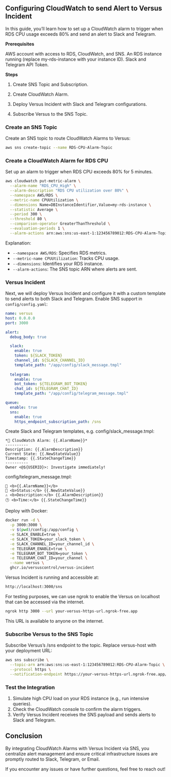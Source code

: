 ## Configuring CloudWatch to send Alert to Versus Incident

In this guide, you’ll learn how to set up a CloudWatch alarm to trigger when RDS CPU usage exceeds 80% and send an alert to Slack and Telegram.

**Prerequisites**

AWS account with access to RDS, CloudWatch, and SNS.
An RDS instance running (replace my-rds-instance with your instance ID).
Slack and Telegram API Token.

**Steps**

1. Create SNS Topic and Subscription.

2. Create CloudWatch Alarm.

3. Deploy Versus Incident with Slack and Telegram configurations.

4. Subscribe Versus to the SNS Topic.

### Create an SNS Topic

Create an SNS topic to route CloudWatch Alarms to Versus:

```bash
aws sns create-topic --name RDS-CPU-Alarm-Topic
```

### Create a CloudWatch Alarm for RDS CPU

Set up an alarm to trigger when RDS CPU exceeds 80% for 5 minutes.

```bash
aws cloudwatch put-metric-alarm \
  --alarm-name "RDS_CPU_High" \
  --alarm-description "RDS CPU utilization over 80%" \
  --namespace AWS/RDS \
  --metric-name CPUUtilization \
  --dimensions Name=DBInstanceIdentifier,Value=my-rds-instance \
  --statistic Average \
  --period 300 \
  --threshold 80 \
  --comparison-operator GreaterThanThreshold \
  --evaluation-periods 1 \
  --alarm-actions arn:aws:sns:us-east-1:123456789012:RDS-CPU-Alarm-Topic
```

Explanation:

+ `--namespace AWS/RDS`: Specifies RDS metrics.
+ `--metric-name CPUUtilization`: Tracks CPU usage.
+ `--dimensions`: Identifies your RDS instance.
+ `--alarm-actions`: The SNS topic ARN where alerts are sent.

### Versus Incident

Next, we will deploy Versus Incident and configure it with a custom template to send alerts to both Slack and Telegram. Enable SNS support in `config/config.yaml`:

```yaml
name: versus
host: 0.0.0.0
port: 3000

alert:
  debug_body: true

  slack:
    enable: true
    token: ${SLACK_TOKEN}
    channel_id: ${SLACK_CHANNEL_ID}
    template_path: "/app/config/slack_message.tmpl"
  
  telegram:
    enable: true
    bot_token: ${TELEGRAM_BOT_TOKEN}
    chat_id: ${TELEGRAM_CHAT_ID}
    template_path: "/app/config/telegram_message.tmpl"

queue:
  enable: true
  sns:
    enable: true
    https_endpoint_subscription_path: /sns
```

Create Slack and Telegram templates, e.g. config/slack_message.tmpl:

```tmpl
*🚨 CloudWatch Alarm: {{.AlarmName}}*
----------  
Description: {{.AlarmDescription}}
Current State: {{.NewStateValue}}
Timestamp: {{.StateChangeTime}}
----------  
Owner <@${USERID}>: Investigate immediately!
```

config/telegram_message.tmpl:

```tmpl
🚨 <b>{{.AlarmName}}</b>
📌 <b>Status:</b> {{.NewStateValue}}
⚠️ <b>Description:</b> {{.AlarmDescription}}
🕒 <b>Time:</b> {{.StateChangeTime}}
```

Deploy with Docker:

```bash
docker run -d \
  -p 3000:3000 \
  -v $(pwd)/config:/app/config \
  -e SLACK_ENABLE=true \
  -e SLACK_TOKEN=your_slack_token \
  -e SLACK_CHANNEL_ID=your_channel_id \
  -e TELEGRAM_ENABLE=true \
  -e TELEGRAM_BOT_TOKEN=your_token \
  -e TELEGRAM_CHAT_ID=your_channel \
  --name versus \
  ghcr.io/versuscontrol/versus-incident
```

Versus Incident is running and accessible at:

```bash
http://localhost:3000/sns
```

For testing purposes, we can use ngrok to enable the Versus on localhost that can be accessed via the internet.

```bash
ngrok http 3000 --url your-versus-https-url.ngrok-free.app
```

This URL is available to anyone on the internet.

### Subscribe Versus to the SNS Topic

Subscribe Versus’s /sns endpoint to the topic. Replace versus-host with your deployment URL:

```bash
aws sns subscribe \
  --topic-arn arn:aws:sns:us-east-1:123456789012:RDS-CPU-Alarm-Topic \
  --protocol https \
  --notification-endpoint https://your-versus-https-url.ngrok-free.app/sns
```

### Test the Integration

1. Simulate high CPU load on your RDS instance (e.g., run intensive queries).
2. Check the CloudWatch console to confirm the alarm triggers.
3. Verify Versus Incident receives the SNS payload and sends alerts to Slack and Telegram.

## Conclusion

By integrating CloudWatch Alarms with Versus Incident via SNS, you centralize alert management and ensure critical infrastructure issues are promptly routed to Slack, Telegram, or Email.

If you encounter any issues or have further questions, feel free to reach out!